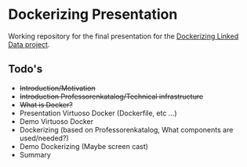 # Dockerizing Presentation

Working repository for the final presentation for the [Dockerizing Linked Data project](http://dockerizing.github.io).

## Todo's

* ~~Introduction/Motivation~~
* ~~Introduction Professorenkatalog/Technical infrastructure~~
* ~~What is Docker?~~
* Presentation Virtuoso Docker (Dockerfile, etc ...)
* Demo Virtuoso Docker
* Dockerizing (based on Professorenkatalog, What components are used/needed?)
* Demo Dockerizing (Maybe screen cast)
* Summary
